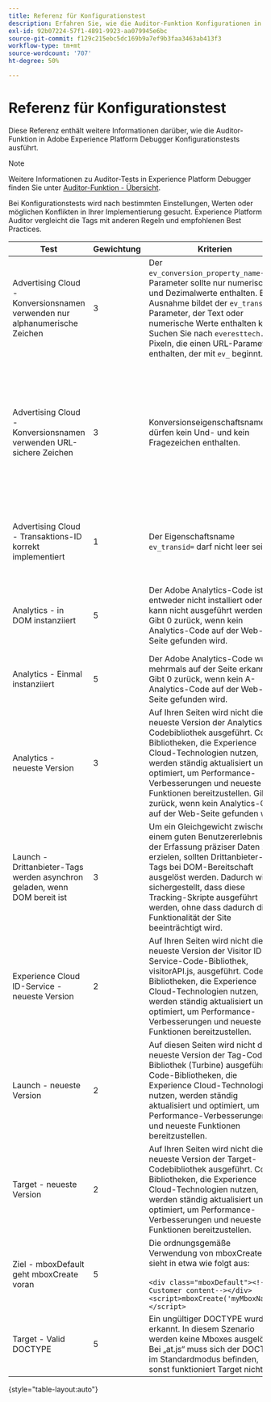 ```yaml
---
title: Referenz für Konfigurationstest
description: Erfahren Sie, wie die Auditor-Funktion Konfigurationen in Adobe Experience Platform Debugger testet.
exl-id: 92b07224-57f1-4891-9923-aa079945e6bc
source-git-commit: f129c215ebc5dc169b9a7ef9b3faa3463ab413f3
workflow-type: tm+mt
source-wordcount: '707'
ht-degree: 50%

---
```


# Referenz für Konfigurationstest

Diese Referenz enthält weitere Informationen darüber, wie die Auditor-Funktion in Adobe Experience Platform Debugger Konfigurationstests ausführt.

>[!NOTE]
>
>Weitere Informationen zu Auditor-Tests in Experience Platform Debugger finden Sie unter [Auditor-Funktion - Übersicht](./overview.md).

Bei Konfigurationstests wird nach bestimmten Einstellungen, Werten oder möglichen Konflikten in Ihrer Implementierung gesucht. Experience Platform Auditor vergleicht die Tags mit anderen Regeln und empfohlenen Best Practices.

| Test | Gewichtung | Kriterien | Empfehlung |
| --- | --- | --- | --- |
| Advertising Cloud - Konversionsnamen verwenden nur alphanumerische Zeichen | 3 | Der `ev_conversion_property_name`-Parameter sollte nur numerische und Dezimalwerte enthalten. Eine Ausnahme bildet der `ev_transid`-Parameter, der Text oder numerische Werte enthalten kann. Suchen Sie nach `everesttech.net` Pixeln, die einen URL-Parameter enthalten, der mit `ev_` beginnt. | Stellen Sie sicher, dass die Parameter der Transaktionseigenschaft nur numerische und Dezimalwerte enthalten.<br><br>Warnung: Alle anderen Werttypen können zu Datenverlust führen. |
| Advertising Cloud - Konversionsnamen verwenden URL-sichere Zeichen | 3 | Konversionseigenschaftsnamen dürfen kein Und- und kein Fragezeichen enthalten. | Stellen Sie sicher, dass Transaktionseigenschaftsparameter kein nicht-kodiertes Und- und kein Fragezeichen enthalten. Diese Zeichen beeinträchtigen das URL-Format.<br><br>Warnung: Eigenschaftsparameter, die ein nicht kodiertes kaufmännisches Und-Zeichen oder Fragezeichen enthalten (z. B.: `ev_formComplete?=1` oder `ev_formComplete&Submit=1`), können zu Datenverlust führen. |
| Advertising Cloud - Transaktions-ID korrekt implementiert | 1 | Der Eigenschaftsname `ev_transid=` darf nicht leer sein. | Der Eigenschaftsname `ev_transid=` darf nicht ohne Wert bleiben. Andernfalls kann es zu Transaktionsdatenverlust kommen. Weisen Sie dem `ev_transid=` einen Wert zu oder entfernen Sie den Parameter aus dem Pixel. |
| Analytics - in DOM instanziiert | 5 | Der Adobe Analytics-Code ist entweder nicht installiert oder kann nicht ausgeführt werden. Gibt 0 zurück, wenn kein Analytics-Code auf der Web-Seite gefunden wird. | Vergewissern Sie sich, dass das Analytics-Tag auf der Seite implementiert ist und nicht durch nachfolgende Skriptaktivitäten blockiert wird.<br><br>[Weitere Informationen](https://experienceleague.adobe.com/docs/analytics/implementation/home.html?lang=de) |
| Analytics - Einmal instanziiert | 5 | Der Adobe Analytics-Code wurde mehrmals auf der Seite erkannt. Gibt 0 zurück, wenn kein A-Analytics-Code auf der Web-Seite gefunden wird. | Stellen Sie sicher, dass nur ein Analytics-Tag auf der Seite vorhanden ist.<br><br>[Weitere Informationen](https://experienceleague.adobe.com/docs/analytics/implementation/home.html?lang=de) |
| Analytics - neueste Version | 3 | Auf Ihren Seiten wird nicht die neueste Version der Analytics-Codebibliothek ausgeführt. Code-Bibliotheken, die Experience Cloud-Technologien nutzen, werden ständig aktualisiert und optimiert, um Performance-Verbesserungen und neueste Funktionen bereitzustellen. Gibt 0 zurück, wenn kein Analytics-Code auf der Web-Seite gefunden wird. | Installieren Sie die aktuelle Version der Analytics-Bibliothek.<br><br>[Weitere Informationen](https://experienceleague.adobe.com/docs/analytics/implementation/appmeasurement-updates.html?lang=de) |
| Launch - Drittanbieter-Tags werden asynchron geladen, wenn DOM bereit ist | 3 | Um ein Gleichgewicht zwischen einem guten Benutzererlebnis und der Erfassung präziser Daten zu erzielen, sollten Drittanbieter-Tags bei DOM-Bereitschaft ausgelöst werden. Dadurch wird sichergestellt, dass diese Tracking-Skripte ausgeführt werden, ohne dass dadurch die Funktionalität der Site beeinträchtigt wird. | Beheben Sie dieses Problem, indem Sie alle Regeln anpassen, die Pixel von Drittanbietern ausführen, sodass sie bei DOM-fähig ausgelöst werden.<br><br>[Weitere Informationen](../../tags/ui/managing-resources/rules.md) |
| Experience Cloud ID-Service - neueste Version | 2 | Auf Ihren Seiten wird nicht die neueste Version der Visitor ID Service-Code-Bibliothek, visitorAPI.js, ausgeführt. Code-Bibliotheken, die Experience Cloud-Technologien nutzen, werden ständig aktualisiert und optimiert, um Performance-Verbesserungen und neueste Funktionen bereitzustellen. | Installieren Sie die neueste Version der Besucher-ID-Service-Bibliothek.<br><br>[Weitere Informationen](https://experienceleague.adobe.com/docs/id-service/using/id-service-api/library.html?lang=de) |
| Launch - neueste Version | 2 | Auf diesen Seiten wird nicht die neueste Version der Tag-Code-Bibliothek (Turbine) ausgeführt. Code-Bibliotheken, die Experience Cloud-Technologien nutzen, werden ständig aktualisiert und optimiert, um Performance-Verbesserungen und neueste Funktionen bereitzustellen. | Erstellen und veröffentlichen Sie die Tag-Bibliothek neu.<br><br>[Weitere Informationen](../../tags/quick-start/quick-start.md) |
| Target - neueste Version | 2 | Auf Ihren Seiten wird nicht die neueste Version der Target-Codebibliothek ausgeführt. Code-Bibliotheken, die Experience Cloud-Technologien nutzen, werden ständig aktualisiert und optimiert, um Performance-Verbesserungen und neueste Funktionen bereitzustellen. | Installieren Sie die aktuelle Version der Target-Bibliothek.<br><br>[Weitere Informationen](https://developer.adobe.com/target/implement/client-side/) |
| Ziel - mboxDefault geht mboxCreate voran | 5 | Die ordnungsgemäße Verwendung von mboxCreate sieht in etwa wie folgt aus:<br><br> `<div class="mboxDefault"><!-Customer content--></div><script>mboxCreate('myMboxName')</script>` | Denken Sie daran, ein `<div class="mboxDefault"></div>`-Tag einzufügen, bevor Sie mboxCreate() aufrufen. „at.js“ fügt keins für Sie hinzu.<br><br>[Weitere Informationen](https://developer.adobe.com/target/implement/client-side/) |
| Target - Valid DOCTYPE | 5 | Ein ungültiger DOCTYPE wurde erkannt. In diesem Szenario werden keine Mboxes ausgelöst.  Bei „at.js“ muss sich der DOCTYPE im Standardmodus befinden, sonst funktioniert Target nicht. | Aktualisieren Sie den DOCTYPE auf der Seite.<br><br>[Weitere Informationen](https://developer.adobe.com/target/implement/client-side/atjs/target-atjs-faq/) |

{style="table-layout:auto"}

